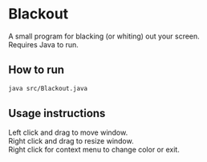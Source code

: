 # Blackout
A small program for blacking (or whiting) out your screen.  
Requires Java to run.

## How to run
```sh 
java src/Blackout.java
```

## Usage instructions
Left click and drag to move window.  
Right click and drag to resize window.  
Right click for context menu to change color or exit.
